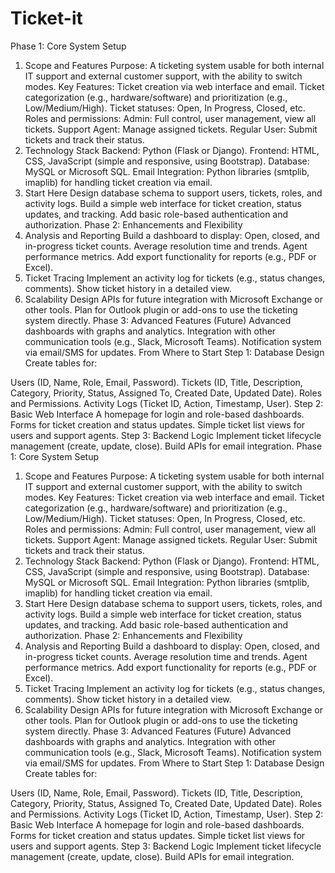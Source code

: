 # Ticket-it

Phase 1: Core System Setup
1. Scope and Features
Purpose: A ticketing system usable for both internal IT support and external customer support, with the ability to switch modes.
Key Features:
Ticket creation via web interface and email.
Ticket categorization (e.g., hardware/software) and prioritization (e.g., Low/Medium/High).
Ticket statuses: Open, In Progress, Closed, etc.
Roles and permissions:
Admin: Full control, user management, view all tickets.
Support Agent: Manage assigned tickets.
Regular User: Submit tickets and track their status.
2. Technology Stack
Backend: Python (Flask or Django).
Frontend: HTML, CSS, JavaScript (simple and responsive, using Bootstrap).
Database: MySQL or Microsoft SQL.
Email Integration: Python libraries (smtplib, imaplib) for handling ticket creation via email.
3. Start Here
Design database schema to support users, tickets, roles, and activity logs.
Build a simple web interface for ticket creation, status updates, and tracking.
Add basic role-based authentication and authorization.
Phase 2: Enhancements and Flexibility
1. Analysis and Reporting
Build a dashboard to display:
Open, closed, and in-progress ticket counts.
Average resolution time and trends.
Agent performance metrics.
Add export functionality for reports (e.g., PDF or Excel).
2. Ticket Tracing
Implement an activity log for tickets (e.g., status changes, comments).
Show ticket history in a detailed view.
3. Scalability
Design APIs for future integration with Microsoft Exchange or other tools.
Plan for Outlook plugin or add-ons to use the ticketing system directly.
Phase 3: Advanced Features (Future)
Advanced dashboards with graphs and analytics.
Integration with other communication tools (e.g., Slack, Microsoft Teams).
Notification system via email/SMS for updates.
From Where to Start
Step 1: Database Design
Create tables for:

Users (ID, Name, Role, Email, Password).
Tickets (ID, Title, Description, Category, Priority, Status, Assigned To, Created Date, Updated Date).
Roles and Permissions.
Activity Logs (Ticket ID, Action, Timestamp, User).
Step 2: Basic Web Interface
A homepage for login and role-based dashboards.
Forms for ticket creation and status updates.
Simple ticket list views for users and support agents.
Step 3: Backend Logic
Implement ticket lifecycle management (create, update, close).
Build APIs for email integration.
Phase 1: Core System Setup
1. Scope and Features
Purpose: A ticketing system usable for both internal IT support and external customer support, with the ability to switch modes.
Key Features:
Ticket creation via web interface and email.
Ticket categorization (e.g., hardware/software) and prioritization (e.g., Low/Medium/High).
Ticket statuses: Open, In Progress, Closed, etc.
Roles and permissions:
Admin: Full control, user management, view all tickets.
Support Agent: Manage assigned tickets.
Regular User: Submit tickets and track their status.
2. Technology Stack
Backend: Python (Flask or Django).
Frontend: HTML, CSS, JavaScript (simple and responsive, using Bootstrap).
Database: MySQL or Microsoft SQL.
Email Integration: Python libraries (smtplib, imaplib) for handling ticket creation via email.
3. Start Here
Design database schema to support users, tickets, roles, and activity logs.
Build a simple web interface for ticket creation, status updates, and tracking.
Add basic role-based authentication and authorization.
Phase 2: Enhancements and Flexibility
1. Analysis and Reporting
Build a dashboard to display:
Open, closed, and in-progress ticket counts.
Average resolution time and trends.
Agent performance metrics.
Add export functionality for reports (e.g., PDF or Excel).
2. Ticket Tracing
Implement an activity log for tickets (e.g., status changes, comments).
Show ticket history in a detailed view.
3. Scalability
Design APIs for future integration with Microsoft Exchange or other tools.
Plan for Outlook plugin or add-ons to use the ticketing system directly.
Phase 3: Advanced Features (Future)
Advanced dashboards with graphs and analytics.
Integration with other communication tools (e.g., Slack, Microsoft Teams).
Notification system via email/SMS for updates.
From Where to Start
Step 1: Database Design
Create tables for:

Users (ID, Name, Role, Email, Password).
Tickets (ID, Title, Description, Category, Priority, Status, Assigned To, Created Date, Updated Date).
Roles and Permissions.
Activity Logs (Ticket ID, Action, Timestamp, User).
Step 2: Basic Web Interface
A homepage for login and role-based dashboards.
Forms for ticket creation and status updates.
Simple ticket list views for users and support agents.
Step 3: Backend Logic
Implement ticket lifecycle management (create, update, close).
Build APIs for email integration.
